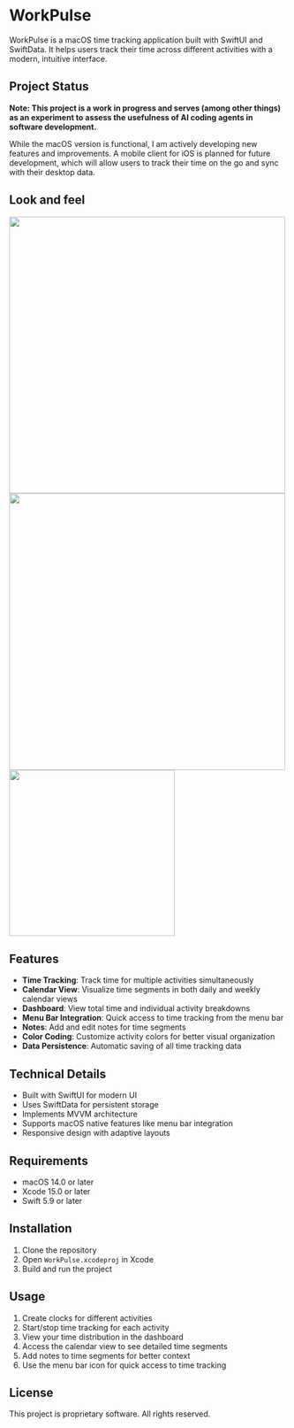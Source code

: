 # WorkPulse

WorkPulse is a macOS time tracking application built with SwiftUI and SwiftData. It helps users track their time across different activities with a modern, intuitive interface.

## Project Status

**Note: This project is a work in progress and serves (among other things) as an experiment to assess the usefulness of AI coding agents in software development.**

While the macOS version is functional, I am actively developing new features and improvements. A mobile client for iOS is planned for future development, which will allow users to track their time on the go and sync with their desktop data.

## Look and feel
<div>
<img src="https://github.com/user-attachments/assets/00233d84-6c6c-41cd-998b-7cddcd56ad03" width="500"\>
<img src="https://github.com/user-attachments/assets/e8261ee5-d050-4898-a9c6-aaee876d7937" width="500"\>
<img src="https://github.com/user-attachments/assets/5a79ee7a-108a-4be9-9e32-1f2517bb02a7" width="300"\>

## Features

- **Time Tracking**: Track time for multiple activities simultaneously
- **Calendar View**: Visualize time segments in both daily and weekly calendar views
- **Dashboard**: View total time and individual activity breakdowns
- **Menu Bar Integration**: Quick access to time tracking from the menu bar
- **Notes**: Add and edit notes for time segments
- **Color Coding**: Customize activity colors for better visual organization
- **Data Persistence**: Automatic saving of all time tracking data

## Technical Details

- Built with SwiftUI for modern UI
- Uses SwiftData for persistent storage
- Implements MVVM architecture
- Supports macOS native features like menu bar integration
- Responsive design with adaptive layouts

## Requirements

- macOS 14.0 or later
- Xcode 15.0 or later
- Swift 5.9 or later

## Installation

1. Clone the repository
2. Open `WorkPulse.xcodeproj` in Xcode
3. Build and run the project

## Usage

1. Create clocks for different activities
2. Start/stop time tracking for each activity
3. View your time distribution in the dashboard
4. Access the calendar view to see detailed time segments
5. Add notes to time segments for better context
6. Use the menu bar icon for quick access to time tracking

## License

This project is proprietary software. All rights reserved. 
